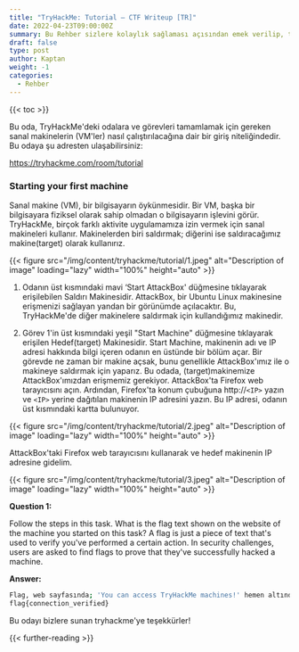 ```yaml
---
title: "TryHackMe: Tutorial — CTF Writeup [TR]"
date: 2022-04-23T09:00:00Z
summary: Bu Rehber sizlere kolaylık sağlaması açısından emek verilip, tecrübeler neticesi ile yazılmıştır. Bu Rehber sizlere kolaylık sağlaması açısından emek verilip, tecrübeler neticesi ile yazılmıştır.
draft: false
type: post
author: Kaptan
weight: -1
categories:
  - Rehber
---
```


{{< toc >}}

Bu oda, TryHackMe'deki odalara ve görevleri tamamlamak için gereken sanal makinelerin (VM'ler) nasıl çalıştırılacağına dair bir giriş niteliğindedir. Bu odaya şu adresten ulaşabilirsiniz:

https://tryhackme.com/room/tutorial

### Starting your first machine

Sanal makine (VM), bir bilgisayarın öykünmesidir. Bir VM, başka bir bilgisayara fiziksel olarak sahip olmadan o bilgisayarın işlevini görür. TryHackMe, birçok farklı aktivite uygulamamıza izin vermek için sanal makineleri kullanır. Makinelerden biri saldırmak; diğerini ise saldıracağımız makine(target) olarak kullanırız.

{{< figure src="/img/content/tryhackme/tutorial/1.jpeg" alt="Description of image" loading="lazy" width="100%" height="auto" >}}

1. Odanın üst kısmındaki mavi ‘Start AttackBox' düğmesine tıklayarak erişilebilen Saldırı Makinesidir. AttackBox, bir Ubuntu Linux makinesine erişmenizi sağlayan yandan bir görünümde açılacaktır. Bu, TryHackMe'de diğer makinelere saldırmak için kullandığımız makinedir.

2. Görev 1'in üst kısmındaki yeşil "Start Machine" düğmesine tıklayarak erişilen Hedef(target) Makinesidir. Start Machine, makinenin adı ve IP adresi hakkında bilgi içeren odanın en üstünde bir bölüm açar. Bir görevde ne zaman bir makine açsak, bunu genellikle AttackBox'ımız ile o makineye saldırmak için yaparız.
Bu odada, (target)makinemize AttackBox'ımızdan erişmemiz gerekiyor. AttackBox'ta Firefox web tarayıcısını açın.
Ardından, Firefox'ta konum çubuğuna http://`<IP>` yazın ve `<IP>` yerine dağıtılan makinenin IP adresini yazın. Bu IP adresi, odanın üst kısmındaki kartta bulunuyor.

{{< figure src="/img/content/tryhackme/tutorial/2.jpeg" alt="Description of image" loading="lazy" width="100%" height="auto" >}}

AttackBox'taki Firefox web tarayıcısını kullanarak ve hedef makinenin IP adresine gidelim.

{{< figure src="/img/content/tryhackme/tutorial/3.jpeg" alt="Description of image" loading="lazy" width="100%" height="auto" >}}

**Question 1:**

Follow the steps in this task. What is the flag text shown on the website of the machine you started on this task?
A flag is just a piece of text that's used to verify you've performed a certain action. In security challenges, users are asked to find flags to prove that they've successfully hacked a machine.

**Answer:**

```zsh
Flag, web sayfasında; 'You can access TryHackMe machines!' hemen altında olacaktır.
flag{connection_verified}
```
Bu odayı bizlere sunan tryhackme'ye teşekkürler!

{{< further-reading >}}


